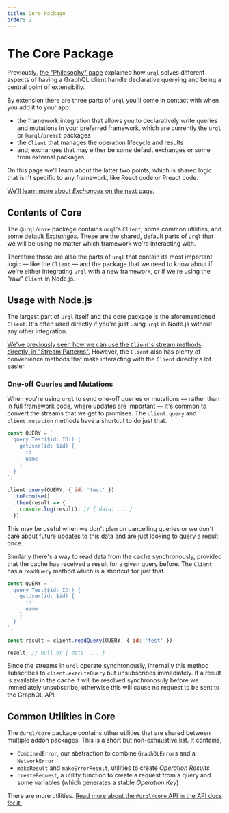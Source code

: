 ```yaml
---
title: Core Package
order: 2
---
```


# The Core Package

Previously, [the "Philosophy" page](./philosophy.md) explained how `urql` solves different aspects
of having a GraphQL client handle declarative querying and being a central point of extensibiliy.

By extension there are three parts of `urql` you'll come in contact with when you add it to your
app:

<!-- TODO: Add more package links -->

- the framework integration that allows you to declaratively write queries and mutations in your
  preferred framework, which are currently the `urql` or `@urql/preact` packages
- the `Client` that manages the operation lifecycle and results
- and; exchanges that may either be some default exchanges or some from external packages

On this page we'll learn about the latter two points, which is shared logic that isn't specific to
any framework, like React code or Preact code.

[We'll learn more about _Exchanges_ on the next page.](./exchanges.md)

## Contents of Core

The `@urql/core` package contains `urql`'s `Client`, some common utilities, and some default
_Exchanges_. These are the shared, default parts of `urql` that we will be using no matter which
framework we're interacting with.

Therefore those are also the parts of `urql` that contain its most important logic — like the
`Client` — and the package that we need to know about if we're either integrating `urql` with a new
framework, or if we're using the "raw" `Client` in Node.js.

## Usage with Node.js

The largest part of `urql` itself and the core package is the aforementioned `Client`. It's often
used directly if you're just using `urql` in Node.js without any other integration.

[We've previously seen how we can use the `Client`'s stream methods directly, in "Stream
Patterns".](./stream-patterns.md) However, the `Client` also has plenty of convenience methods that
make interacting with the `Client` directly a lot easier.

### One-off Queries and Mutations

When you're using `urql` to send one-off queries or mutations — rather than in full framework code,
where updates are important — it's common to convert the streams that we get to promises. The
`client.query` and `client.mutation` methods have a shortcut to do just that.

```js
const QUERY = `
  query Test($id: ID!) {
    getUser(id: $id) {
      id
      name
    }
  }
`;

client.query(QUERY, { id: 'test' })
  .toPromise()
  .then(result => {
    console.log(result); // { data: ... }
  });
```

This may be useful when we don't plan on cancelling queries or we don't care about future updates to
this data and are just looking to query a result once.

Similarly there's a way to read data from the cache synchronously, provided that the cache has
received a result for a given query before. The `Client` has a `readQuery` method which is a
shortcut for just that.

```js
const QUERY = `
  query Test($id: ID!) {
    getUser(id: $id) {
      id
      name
    }
  }
`;

const result = client.readQuery(QUERY, { id: 'test' });

result; // null or { data: ... }
```

Since the streams in `urql` operate synchronously, internally this method subscribes to
`client.executeQuery` but unsubscribes immediately. If a result is available in the cache it will be
resolved synchronosuly before we immediately unsubscribe, otherwise this will cause no request to be
sent to the GraphQL API.

## Common Utilities in Core

The `@urql/core` package contains other utilities that are shared between multiple addon packages.
This is a short but non-exhaustive list. It contains,

<!-- TODO: Add links to other docs pages where appropriate -->

- `CombinedError`, our abstraction to combine `GraphQLError`s and a `NetworkError`
- `makeResult` and `makeErrorResult`, utilities to create _Operation Results_
- `createRequest`, a utility function to create a request from a query and some variables (which
  generates a stable _Operation Key_)

There are more utilities. [Read more about the `@urql/core` API in the API docs for
it.](../api/core.md)

